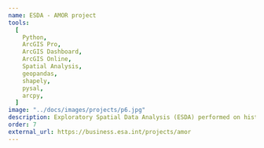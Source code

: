 ```yaml
---
name: ESDA - AMOR project
tools:
  [
    Python,
    ArcGIS Pro,
    ArcGIS Dashboard,
    ArcGIS Online,
    Spatial Analysis,
    geopandas,
    shapely,
    pysal,
    arcpy,
  ]
image: "../docs/images/projects/p6.jpg"
description: Exploratory Spatial Data Analysis (ESDA) performed on historical human mobility data as part of the AMOR project.
order: 7
external_url: https://business.esa.int/projects/amor
---
```

